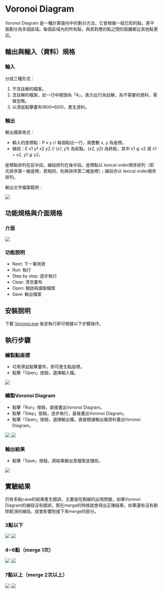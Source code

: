 ﻿# Voronoi Diagram
Voronoi Diagram 是一種計算幾何中的劃分方法，它會根據一組已知的點，將平面劃分為多個區域。每個區域內的所有點，與其對應的點之間的距離都比其他點更近。

## 輸出與輸入（資料）規格

### 輸入

分成三種形式：
1. 不含註解的檔案。
2. 含註解的檔案，如一行中開頭為「#」，表示此行為註解，為不需要的資料，需做忽略。
3. 以滑鼠點擊畫布(600*600)，產生資料。

### 輸出

輸出檔案格式：
- 輸入的座標點：P x y    // 每個點佔一行，兩整數 x, y 為座標。
- 線段：E x1 y1 x2 y2    // (x1, y1) 為起點，(x2, y2) 為終點，其中 x1 ≦ x2 或 x1 = x2, y1 ≦ y2。

座標點排列在前半段，線段排列在後半段。座標點以 lexical order順序排列（即先排序第一維座標，若相同，則再排序第二維座標）；線段亦以 lexical order順序排列。

輸出文字檔案範例：

<img src="https://github.com/wenyu8020/VoronoiDiagram/blob/main/M123040016_webpage/Voronoi%20Diagram.files/image001.png">

## 功能規格與介面規格

### 介面
<img src="https://github.com/wenyu8020/VoronoiDiagram/blob/main/M123040016_webpage/Voronoi%20Diagram.files/image002.png">

### 功能說明
- Next: 下一筆測資
- Run: 執行
- Step by step: 逐步執行
- Clear: 清空畫布
- Open: 開啟與讀取檔案
- Save: 輸出檔案

## 安裝說明
下載 [Voronoi.exe](https://drive.google.com/file/d/1sU_OxxbmK34CeqRf2QVOF5RD5NA0R3ZN/view?usp=sharing) 後並執行即可根據以下步驟操作。

## 執行步驟
### 繪製點座標
- 可用滑鼠點擊畫布，即可產生點座標。
- 點擊「Open」按鈕，選擇輸入檔。

<img src="https://github.com/wenyu8020/VoronoiDiagram/blob/main/M123040016_webpage/Voronoi%20Diagram.files/image003.png">

### 繪製Voronoi Diagram
- 點擊「Run」按鈕，直接畫出Voronoi Diagram。
- 點擊「Step」按鈕，逐步執行，最後畫出Voronoi Diagram。
- 點擊「Open」按鈕，選擇輸出檔，直接根據輸出檔資料畫出Voronoi Diagram。

<img src="https://github.com/wenyu8020/VoronoiDiagram/blob/main/M123040016_webpage/Voronoi%20Diagram.files/image004.png">
<img src="https://github.com/wenyu8020/VoronoiDiagram/blob/main/M123040016_webpage/Voronoi%20Diagram.files/image006.jpg">

### 輸出結果
- 點擊「Save」按鈕，將結果輸出至檔案並儲存。

<img src="https://github.com/wenyu8020/VoronoiDiagram/blob/main/M123040016_webpage/Voronoi%20Diagram.files/image010.png">

## 實驗結果
仍有多點case的結果產生錯誤，主要是在刪線的出現問題，如果Voronoi Diagram的線段沒有錯誤，那在merge的時候就會得出正確結果，如果還有沒有刪除乾淨的線段，就會影響到接下來merge的部分。

### 3點以下

<img src="https://github.com/wenyu8020/VoronoiDiagram/blob/main/M123040016_webpage/Voronoi%20Diagram.files/image017.png">
<img src="https://github.com/wenyu8020/VoronoiDiagram/blob/main/M123040016_webpage/Voronoi%20Diagram.files/image019.png">

### 4~6點（merge 1次）

<img src="https://github.com/wenyu8020/VoronoiDiagram/blob/main/M123040016_webpage/Voronoi%20Diagram.files/image025.png">
<img src="https://github.com/wenyu8020/VoronoiDiagram/blob/main/M123040016_webpage/Voronoi%20Diagram.files/image027.png">

### 7點以上（merge 2次以上）

<img src="https://github.com/wenyu8020/VoronoiDiagram/blob/main/M123040016_webpage/Voronoi%20Diagram.files/image039.png">
<img src="https://github.com/wenyu8020/VoronoiDiagram/blob/main/M123040016_webpage/Voronoi%20Diagram.files/image041.png">

